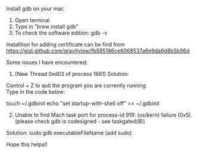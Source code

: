 Install gdb on your mac 
1. Open terminal 
2. Type in "brew install gdb"
3. To check the software edition: gdb -v

Installtion for adding certificate can be find from 
https://gist.github.com/gravitylow/fb595186ce6068537a6e9da6d8b5b96d


Some issues I have encountered: 

1. [New Thread 0xd03 of process 1661]
 Solution: 

 Control + Z to quit the program you are currently running  
 Type in the code below: 

 touch ~/.gdbinit
 echo "set startup-with-shell off" >> ~/.gdbinit

2. Unable to find Mach task port for process-id 919: (os/kern) failure (0x5).
 (please check gdb is codesigned - see taskgated(8))
 
 Solution: sudo gdb executableFileName (add sudo) 
 
 
 Hope this helps!! 
